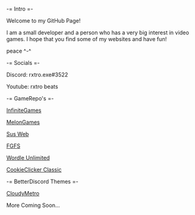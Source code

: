 -= Intro =-

Welcome to my GitHub Page!

I am a small developer and a person who has a very big interest in video games.
I hope that you find some of my websites and have fun!

peace ^-^

-= Socials =-

Discord: rxtro.exe#3522

Youtube: rxtro beats

-= GameRepo's =-

[InfiniteGames](rxtro1.github.io/InfiniteGames/instructions.md)

[MelonGames](rxtro1.github.io/MelonEngine/games.html)

[Sus Web](rxtro1.github.io/SusWeb/susweb.html)

[FGFS](rxtro1.github.io/fgfs/games.html)

[Wordle Unlimited](https://rxtro1.github.io/wordleunlimited/)

[CookieClicker Classic](https://rxtro1.github.io/cookieclicker/classic/)

-= BetterDiscord Themes =-

[CloudyMetro](https://drive.google.com/uc?export=download&id=1-Iyl05Te94ashuJlaD0MgzgDpVfPjGPg)

More Coming Soon...
